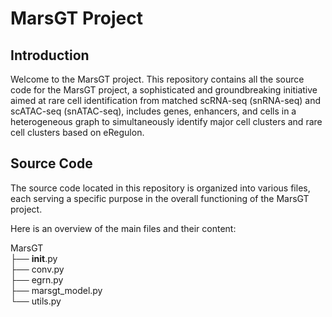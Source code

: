 # MarsGT Project

## Introduction

Welcome to the MarsGT project. This repository contains all the source code for the MarsGT project, a sophisticated and groundbreaking initiative aimed at rare cell identification from matched scRNA-seq (snRNA-seq) and scATAC-seq (snATAC-seq), includes genes, enhancers, and cells in a heterogeneous graph to simultaneously identify major cell clusters and rare cell clusters based on eRegulon.

## Source Code

The source code located in this repository is organized into various files, each serving a specific purpose in the overall functioning of the MarsGT project.

Here is an overview of the main files and their content:

MarsGT  
├── __init__.py  
├── conv.py  
├── egrn.py  
├── marsgt_model.py  
└── utils.py

